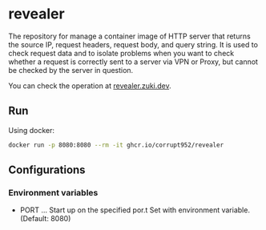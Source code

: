 # revealer

The repository for manage a container image of HTTP server that returns the source IP, request headers, request body, and query string.
It is used to check request data and to isolate problems when you want to check whether a request is correctly sent to a server via VPN or Proxy, but cannot be checked by the server in question.

You can check the operation at [revealer.zuki.dev](https://revealer.zuki.dev).

## Run

Using docker:

```sh
docker run -p 8080:8080 --rm -it ghcr.io/corrupt952/revealer
```

## Configurations

### Environment variables

* PORT ... Start up on the specified por.t Set with environment variable. (Default: 8080)
